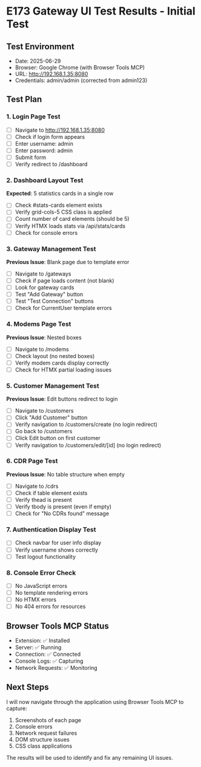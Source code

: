 # E173 Gateway UI Test Results - Initial Test

## Test Environment
- Date: 2025-06-29
- Browser: Google Chrome (with Browser Tools MCP)
- URL: http://192.168.1.35:8080
- Credentials: admin/admin (corrected from admin123)

## Test Plan

### 1. Login Page Test
- [ ] Navigate to http://192.168.1.35:8080
- [ ] Check if login form appears
- [ ] Enter username: admin
- [ ] Enter password: admin
- [ ] Submit form
- [ ] Verify redirect to /dashboard

### 2. Dashboard Layout Test
**Expected**: 5 statistics cards in a single row
- [ ] Check #stats-cards element exists
- [ ] Verify grid-cols-5 CSS class is applied
- [ ] Count number of card elements (should be 5)
- [ ] Verify HTMX loads stats via /api/stats/cards
- [ ] Check for console errors

### 3. Gateway Management Test
**Previous Issue**: Blank page due to template error
- [ ] Navigate to /gateways
- [ ] Check if page loads content (not blank)
- [ ] Look for gateway cards
- [ ] Test "Add Gateway" button
- [ ] Test "Test Connection" buttons
- [ ] Check for CurrentUser template errors

### 4. Modems Page Test
**Previous Issue**: Nested boxes
- [ ] Navigate to /modems
- [ ] Check layout (no nested boxes)
- [ ] Verify modem cards display correctly
- [ ] Check for HTMX partial loading issues

### 5. Customer Management Test
**Previous Issue**: Edit buttons redirect to login
- [ ] Navigate to /customers
- [ ] Click "Add Customer" button
- [ ] Verify navigation to /customers/create (no login redirect)
- [ ] Go back to /customers
- [ ] Click Edit button on first customer
- [ ] Verify navigation to /customers/edit/[id] (no login redirect)

### 6. CDR Page Test
**Previous Issue**: No table structure when empty
- [ ] Navigate to /cdrs
- [ ] Check if table element exists
- [ ] Verify thead is present
- [ ] Verify tbody is present (even if empty)
- [ ] Check for "No CDRs found" message

### 7. Authentication Display Test
- [ ] Check navbar for user info display
- [ ] Verify username shows correctly
- [ ] Test logout functionality

### 8. Console Error Check
- [ ] No JavaScript errors
- [ ] No template rendering errors
- [ ] No HTMX errors
- [ ] No 404 errors for resources

## Browser Tools MCP Status
- Extension: ✅ Installed
- Server: ✅ Running
- Connection: ✅ Connected
- Console Logs: ✅ Capturing
- Network Requests: ✅ Monitoring

## Next Steps
I will now navigate through the application using Browser Tools MCP to capture:
1. Screenshots of each page
2. Console errors
3. Network request failures
4. DOM structure issues
5. CSS class applications

The results will be used to identify and fix any remaining UI issues.